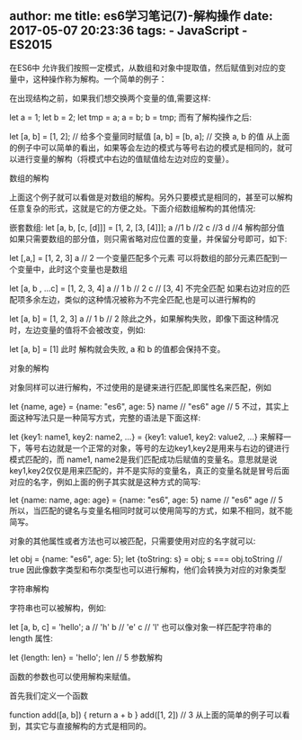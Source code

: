 author: me
title: es6学习笔记(7)-解构操作
date: 2017-05-07 20:23:36
tags:
    - JavaScript
    - ES2015
---

在ES6中 允许我们按照一定模式，从数组和对象中提取值，然后赋值到对应的变量中，这种操作称为解构。一个简单的例子：

在出现结构之前，如果我们想交换两个变量的值,需要这样:

let a = 1;
let b = 2;
let tmp = a;
a = b;
b = tmp;
而有了解构操作之后:

let [a, b] = [1, 2];    \/\/ 给多个变量同时赋值
[a, b] = [b, a];        \/\/ 交换 a, b 的值
从上面的例子中可以简单的看出，如果等会左边的模式与等号右边的模式是相同的，就可以进行变量的解构（将模式中右边的值赋值给左边对应的变量）。

数组的解构

上面这个例子就可以看做是对数组的解构。另外只要模式是相同的，甚至可以解构任意复杂的形式，这就是它的方便之处。下面介绍数组解构的其他情况:

嵌套数组:
let [a, b, [c, [d]]] = [1, 2, [3, [4]]];
a   /\/1
b   /\/2
c   /\/3
d   /\/4
解构部分值
如果只需要数组的部分值，则只需省略对应位置的变量，并保留分号即可，如下:

let [,a,] = [1, 2, 3]
a  /\/ 2
一个变量匹配多个元素
可以将数组的部分元素匹配到一个变量中，此时这个变量也是数组

let [a, b , ...c] = [1, 2, 3, 4]
a  // 1
b  // 2
c  // [3, 4]
不完全匹配
如果右边对应的匹配项多余左边，类似的这种情况被称为不完全匹配,也是可以进行解构的

let [a, b] = [1, 2, 3]
a  // 1
b  // 2
除此之外，如果解构失败，即像下面这种情况时，左边变量的值将不会被改变，例如:

let [a, b] = [1]
此时 解构就会失败, a 和 b 的值都会保持不变。

对象的解构

对象同样可以进行解构，不过使用的是键来进行匹配,即属性名来匹配，例如

let {name, age} = {name: "es6", age: 5}
name // "es6"
age  // 5
不过，其实上面这种写法只是一种简写方式，完整的语法是下面这样:

let {key1: name1, key2: name2, ...} = {key1: value1, key2: value2, ...}
来解释一下，等号右边就是一个正常的对象，等号的左边key1,key2是用来与右边的键进行模式匹配的，而 name1, name2是我们匹配成功后赋值的变量名。意思就是说 key1,key2仅仅是用来匹配的，并不是实际的变量名，真正的变量名就是冒号后面对应的名字，例如上面的例子其实就是这种方式的简写:

let {name: name, age: age} = {name: "es6", age: 5}
name // "es6"
age  // 5
所以，当匹配的键名与变量名相同时就可以使用简写的方式，如果不相同，就不能简写。

对象的其他属性或者方法也可以被匹配，只需要使用对应的名字就可以:

let obj = {name: "es6", age: 5};
let {toString: s} = obj;
s === obj.toString   // true
因此像数字类型和布尔类型也可以进行解构，他们会转换为对应的对象类型

字符串解构

字符串也可以被解构，例如:

let [a, b, c] = 'hello';
a // 'h'
b // 'e'
c // 'l'
也可以像对象一样匹配字符串的 length 属性:

let {length: len} = 'hello';
len // 5
参数解构

函数的参数也可以使用解构来赋值。

首先我们定义一个函数

function add([a, b]) {
    return a + b
}
add([1, 2])   // 3
从上面的简单的例子可以看到，其实它与直接解构的方式是相同的。